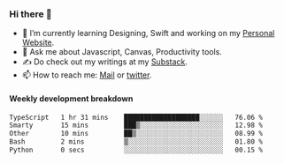 ### Hi there 👋

- 🌱 I’m currently learning Designing, Swift and working on my [Personal Website](https://kvaishak.com/).
- 💬 Ask me about Javascript, Canvas,  Productivity tools. 
- :writing_hand: Do check out my writings at my [Substack](https://kvaishak.substack.com/).
- 📫 How to reach me: [Mail](mailto:vaishak.kaippanchery@gmail.com) or [twitter](https://twitter.com/kvaishack).


#### Weekly development breakdown

<!--START_SECTION:waka-->

```txt
TypeScript   1 hr 31 mins    ███████████████████░░░░░░   76.06 %
Smarty       15 mins         ███▒░░░░░░░░░░░░░░░░░░░░░   12.98 %
Other        10 mins         ██▒░░░░░░░░░░░░░░░░░░░░░░   08.99 %
Bash         2 mins          ▒░░░░░░░░░░░░░░░░░░░░░░░░   01.80 %
Python       0 secs          ░░░░░░░░░░░░░░░░░░░░░░░░░   00.15 %
```

<!--END_SECTION:waka-->
